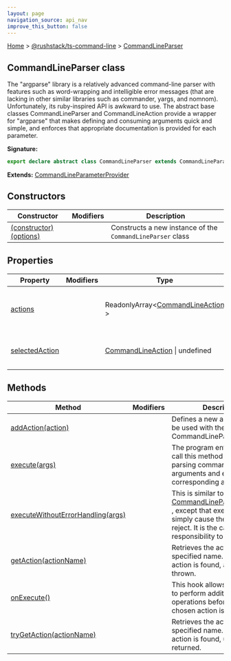 ```yaml
---
layout: page
navigation_source: api_nav
improve_this_button: false
---
```



[Home](./index.md) &gt; [@rushstack/ts-command-line](./ts-command-line.md) &gt; [CommandLineParser](./ts-command-line.commandlineparser.md)

## CommandLineParser class

The "argparse" library is a relatively advanced command-line parser with features such as word-wrapping and intelligible error messages (that are lacking in other similar libraries such as commander, yargs, and nomnom). Unfortunately, its ruby-inspired API is awkward to use. The abstract base classes CommandLineParser and CommandLineAction provide a wrapper for "argparse" that makes defining and consuming arguments quick and simple, and enforces that appropriate documentation is provided for each parameter.

<b>Signature:</b>

```typescript
export declare abstract class CommandLineParser extends CommandLineParameterProvider
```
<b>Extends:</b> [CommandLineParameterProvider](./ts-command-line.commandlineparameterprovider.md)

## Constructors

|  Constructor | Modifiers | Description |
|  --- | --- | --- |
|  [(constructor)(options)](./ts-command-line.commandlineparser._constructor_.md) |  | Constructs a new instance of the <code>CommandLineParser</code> class |

## Properties

|  Property | Modifiers | Type | Description |
|  --- | --- | --- | --- |
|  [actions](./ts-command-line.commandlineparser.actions.md) |  | ReadonlyArray&lt;[CommandLineAction](./ts-command-line.commandlineaction.md) &gt; | Returns the list of actions that were defined for this CommandLineParser object. |
|  [selectedAction](./ts-command-line.commandlineparser.selectedaction.md) |  | [CommandLineAction](./ts-command-line.commandlineaction.md) \| undefined | Reports which CommandLineAction was specified on the command line. |

## Methods

|  Method | Modifiers | Description |
|  --- | --- | --- |
|  [addAction(action)](./ts-command-line.commandlineparser.addaction.md) |  | Defines a new action that can be used with the CommandLineParser instance. |
|  [execute(args)](./ts-command-line.commandlineparser.execute.md) |  | The program entry point will call this method to begin parsing command-line arguments and executing the corresponding action. |
|  [executeWithoutErrorHandling(args)](./ts-command-line.commandlineparser.executewithouterrorhandling.md) |  | This is similar to [CommandLineParser.execute()](./ts-command-line.commandlineparser.execute.md) , except that execution errors simply cause the promise to reject. It is the caller's responsibility to trap |
|  [getAction(actionName)](./ts-command-line.commandlineparser.getaction.md) |  | Retrieves the action with the specified name. If no matching action is found, an exception is thrown. |
|  [onExecute()](./ts-command-line.commandlineparser.onexecute.md) |  | This hook allows the subclass to perform additional operations before or after the chosen action is executed. |
|  [tryGetAction(actionName)](./ts-command-line.commandlineparser.trygetaction.md) |  | Retrieves the action with the specified name. If no matching action is found, undefined is returned. |
